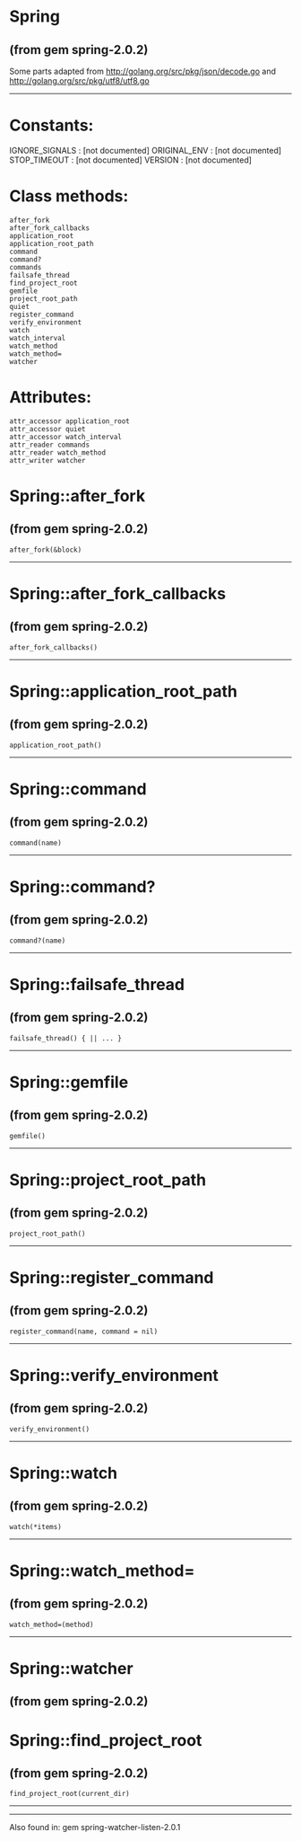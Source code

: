 # Spring

(from gem spring-2.0.2)
---




















Some parts adapted from http://golang.org/src/pkg/json/decode.go and
http://golang.org/src/pkg/utf8/utf8.go













---
# Constants:

IGNORE_SIGNALS
:   [not documented]
ORIGINAL_ENV
:   [not documented]
STOP_TIMEOUT
:   [not documented]
VERSION
:   [not documented]


# Class methods:

    after_fork
    after_fork_callbacks
    application_root
    application_root_path
    command
    command?
    commands
    failsafe_thread
    find_project_root
    gemfile
    project_root_path
    quiet
    register_command
    verify_environment
    watch
    watch_interval
    watch_method
    watch_method=
    watcher

# Attributes:

    attr_accessor application_root
    attr_accessor quiet
    attr_accessor watch_interval
    attr_reader commands
    attr_reader watch_method
    attr_writer watcher

# Spring::after_fork

(from gem spring-2.0.2)
---
    after_fork(&block)

---


# Spring::after_fork_callbacks

(from gem spring-2.0.2)
---
    after_fork_callbacks()

---


# Spring::application_root_path

(from gem spring-2.0.2)
---
    application_root_path()

---


# Spring::command

(from gem spring-2.0.2)
---
    command(name)

---


# Spring::command?

(from gem spring-2.0.2)
---
    command?(name)

---


# Spring::failsafe_thread

(from gem spring-2.0.2)
---
    failsafe_thread() { || ... }

---


# Spring::gemfile

(from gem spring-2.0.2)
---
    gemfile()

---


# Spring::project_root_path

(from gem spring-2.0.2)
---
    project_root_path()

---


# Spring::register_command

(from gem spring-2.0.2)
---
    register_command(name, command = nil)

---


# Spring::verify_environment

(from gem spring-2.0.2)
---
    verify_environment()

---


# Spring::watch

(from gem spring-2.0.2)
---
    watch(*items)

---


# Spring::watch_method=

(from gem spring-2.0.2)
---
    watch_method=(method)

---


# Spring::watcher

(from gem spring-2.0.2)
---


# Spring::find_project_root

(from gem spring-2.0.2)
---
    find_project_root(current_dir)

---


---
Also found in:
    gem spring-watcher-listen-2.0.1

